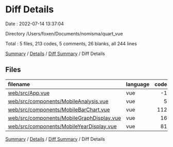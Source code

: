 # Diff Details

Date : 2022-07-14 13:37:04

Directory /Users/foxen/Documents/nomisma/quart_vue

Total : 5 files,  213 codes, 5 comments, 26 blanks, all 244 lines

[Summary](results.md) / [Details](details.md) / [Diff Summary](diff.md) / Diff Details

## Files
| filename | language | code | comment | blank | total |
| :--- | :--- | ---: | ---: | ---: | ---: |
| [web/src/App.vue](/web/src/App.vue) | vue | -1 | 0 | 0 | -1 |
| [web/src/components/MobileAnalysis.vue](/web/src/components/MobileAnalysis.vue) | vue | 5 | 0 | 0 | 5 |
| [web/src/components/MobileBarChart.vue](/web/src/components/MobileBarChart.vue) | vue | 112 | 0 | 14 | 126 |
| [web/src/components/MobileGraphDisplay.vue](/web/src/components/MobileGraphDisplay.vue) | vue | 16 | 0 | 3 | 19 |
| [web/src/components/MobileYearDisplay.vue](/web/src/components/MobileYearDisplay.vue) | vue | 81 | 5 | 9 | 95 |

[Summary](results.md) / [Details](details.md) / [Diff Summary](diff.md) / Diff Details